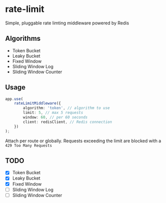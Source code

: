 # rate-limit

Simple, pluggable rate limting middleware powered by Redis

## Algorithms

- Token Bucket
- Leaky Bucket
- Fixed Window
- Sliding Window Log
- Sliding Window Counter

## Usage

```ts
app.use(
    rateLimitMiddleware({
        algorithm: 'token', // algorithm to use
        limit: 5, // max 5 requests
        window: 60, // per 60 seconds
        client: redisClient, // Redis connection
    })
);
```

Attach per route or globally.
Requests exceeding the limit are blocked with a `429 Too Many Requests`

## TODO

- [x] Token Bucket
- [x] Leaky Bucket
- [x] Fixed Window
- [ ] Sliding Window Log
- [ ] Sliding Window Counter

